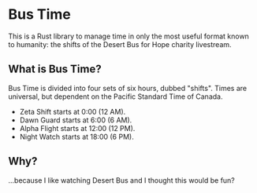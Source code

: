 # Bus Time

This is a Rust library to manage time in only the most useful format known to
humanity: the shifts of the Desert Bus for Hope charity livestream.

## What is Bus Time?

Bus Time is divided into four sets of six hours, dubbed "shifts". Times are
universal, but dependent on the Pacific Standard Time of Canada.

* Zeta Shift starts at 0:00 (12 AM).
* Dawn Guard starts at 6:00 (6 AM).
* Alpha Flight starts at 12:00 (12 PM).
* Night Watch starts at 18:00 (6 PM).

## Why?

...because I like watching Desert Bus and I thought this would be fun?
